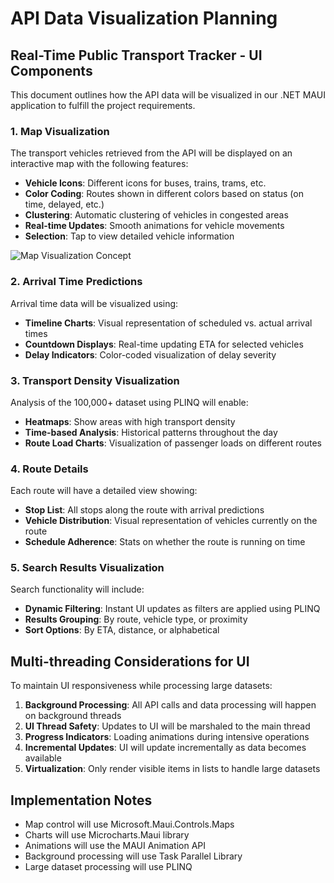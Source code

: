# API Data Visualization Planning

## Real-Time Public Transport Tracker - UI Components

This document outlines how the API data will be visualized in our .NET MAUI application to fulfill the project requirements.

### 1. Map Visualization

The transport vehicles retrieved from the API will be displayed on an interactive map with the following features:

- **Vehicle Icons**: Different icons for buses, trains, trams, etc.
- **Color Coding**: Routes shown in different colors based on status (on time, delayed, etc.)
- **Clustering**: Automatic clustering of vehicles in congested areas
- **Real-time Updates**: Smooth animations for vehicle movements
- **Selection**: Tap to view detailed vehicle information

![Map Visualization Concept](../images/map_concept.png)

### 2. Arrival Time Predictions

Arrival time data will be visualized using:

- **Timeline Charts**: Visual representation of scheduled vs. actual arrival times
- **Countdown Displays**: Real-time updating ETA for selected vehicles
- **Delay Indicators**: Color-coded visualization of delay severity

### 3. Transport Density Visualization

Analysis of the 100,000+ dataset using PLINQ will enable:

- **Heatmaps**: Show areas with high transport density
- **Time-based Analysis**: Historical patterns throughout the day
- **Route Load Charts**: Visualization of passenger loads on different routes

### 4. Route Details

Each route will have a detailed view showing:

- **Stop List**: All stops along the route with arrival predictions
- **Vehicle Distribution**: Visual representation of vehicles currently on the route
- **Schedule Adherence**: Stats on whether the route is running on time

### 5. Search Results Visualization

Search functionality will include:

- **Dynamic Filtering**: Instant UI updates as filters are applied using PLINQ
- **Results Grouping**: By route, vehicle type, or proximity
- **Sort Options**: By ETA, distance, or alphabetical

## Multi-threading Considerations for UI

To maintain UI responsiveness while processing large datasets:

1. **Background Processing**: All API calls and data processing will happen on background threads
2. **UI Thread Safety**: Updates to UI will be marshaled to the main thread
3. **Progress Indicators**: Loading animations during intensive operations
4. **Incremental Updates**: UI will update incrementally as data becomes available
5. **Virtualization**: Only render visible items in lists to handle large datasets

## Implementation Notes

- Map control will use Microsoft.Maui.Controls.Maps
- Charts will use Microcharts.Maui library
- Animations will use the MAUI Animation API
- Background processing will use Task Parallel Library
- Large dataset processing will use PLINQ
